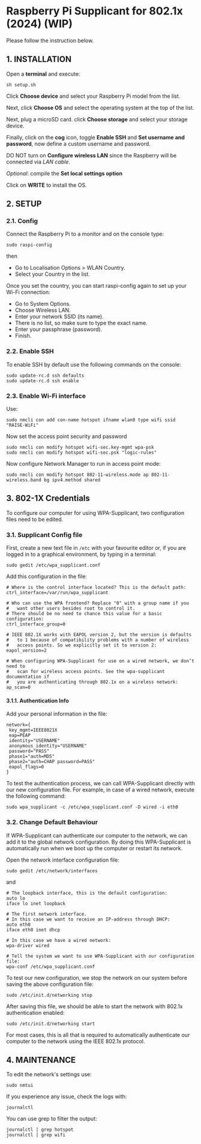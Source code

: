 # Raspberry Pi Supplicant for 802.1x (2024) (WIP)

Please follow the instruction below.

## 1. INSTALLATION

Open a **terminal** and execute:

```
sh setup.sh
```

Click **Choose device** and select your Raspberry Pi model from the list.

Next, click **Choose OS** and select the operating system at the top of the list.

Next, plug a microSD card. click **Choose storage** and select your storage device.

Finally, click on the **cog** icon, toggle **Enable SSH** and **Set username and password**, now define a custom username and password.

DO NOT turn on **Configure wireless LAN** since the Raspberry will be connected via *LAN cable*.

*Optional*: compile the **Set local settings option**

Click on **WRITE** to install the OS.

## 2. SETUP

### 2.1. Config
Connect the Raspberry Pi to a monitor and on the console type:

```
sudo raspi-config
```

then
- Go to Localisation Options > WLAN Country.
- Select your Country in the list.

Once you set the country, you can start raspi-config again to set up your Wi-Fi connection:

- Go to System Options.
- Choose Wireless LAN.
- Enter your network SSID (its name).
- There is no list, so make sure to type the exact name.
- Enter your passphrase (password).
- Finish.


### 2.2. Enable SSH

To enable SSH by default use the following commands on the console:

```
sudo update-rc.d ssh defaults
sudo update-rc.d ssh enable
```


### 2.3. Enable Wi-Fi interface

Use:

```
sudo nmcli con add con-name hotspot ifname wlan0 type wifi ssid "RAISE-WiFi"
```

Now set the access point security and password

```
sudo nmcli con modify hotspot wifi-sec.key-mgmt wpa-psk
sudo nmcli con modify hotspot wifi-sec.psk "logic-rules"
```

Now configure Network Manager to run in access point mode:

```
sudo nmcli con modify hotspot 802-11-wireless.mode ap 802-11-wireless.band bg ipv4.method shared
```


## 3. 802-1X Credentials

To configure our computer for using WPA-Supplicant, two configuration files need to be edited.


### 3.1. Supplicant Config file

First, create a new text file in `/etc` with your favourite editor or, if you are logged in to a graphical environment, by typing in a terminal:

```
sudo gedit /etc/wpa_supplicant.conf
```

Add this configuration in the file:

```
# Where is the control interface located? This is the default path:
ctrl_interface=/var/run/wpa_supplicant

# Who can use the WPA frontend? Replace "0" with a group name if you
#   want other users besides root to control it.
# There should be no need to chance this value for a basic configuration:
ctrl_interface_group=0

# IEEE 802.1X works with EAPOL version 2, but the version is defaults 
#   to 1 because of compatibility problems with a number of wireless
#   access points. So we explicitly set it to version 2:
eapol_version=2

# When configuring WPA-Supplicant for use on a wired network, we don’t need to
#   scan for wireless access points. See the wpa-supplicant documentation if
#   you are authenticating through 802.1x on a wireless network:
ap_scan=0
```

#### 3.1.1. Authentication Info

Add your personal information in the file:

```
network={
 key_mgmt=IEEE8021X
 eap=PEAP
 identity="USERNAME"
 anonymous_identity="USERNAME"
 password="PASS"
 phase1="auth=MD5"
 phase2="auth=CHAP password=PASS"
 eapol_flags=0
}
```

To test the authentication process, we can call WPA-Supplicant directly with our new configuration file.
For example, in case of a wired network, execute the following command:

```
sudo wpa_supplicant -c /etc/wpa_supplicant.conf -D wired -i eth0
```


### 3.2. Change Default Behaviour

If WPA-Supplicant can authenticate our computer to the network, we can add it to the global network configuration. By doing this WPA-Supplicant is automatically run when we boot up the computer or restart its network.

Open the network interface configuration file:

```
sudo gedit /etc/network/interfaces
```

and

```
# The loopback interface, this is the default configuration:
auto lo
iface lo inet loopback

# The first network interface.
# In this case we want to receive an IP-address through DHCP:
auto eth0
iface eth0 inet dhcp

# In this case we have a wired network:
wpa-driver wired

# Tell the system we want to use WPA-Supplicant with our configuration file:
wpa-conf /etc/wpa_supplicant.conf
```

To test our new configuration, we stop the network on our system before saving the above configuration file:

```
sudo /etc/init.d/networking stop
```

After saving this file, we should be able to start the network with 802.1x authentication enabled:

```
sudo /etc/init.d/networking start
```

For most cases, this is all that is required to automatically authenticate our computer to the network using the IEEE 802.1x protocol. 


## 4. MAINTENANCE

To edit the network's settings use:

```
sudo nmtui
```

If you experience any issue, check the logs with:

```
journalctl
```

You can use grep to filter the output:

```
journalctl | grep hotspot
journalctl | grep wifi
```